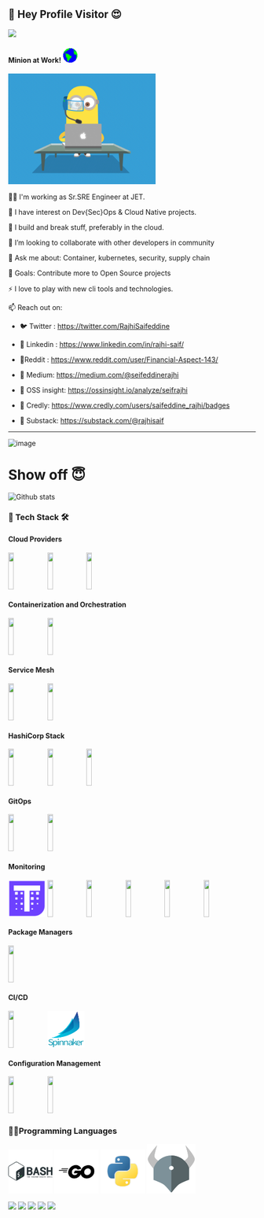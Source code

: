 ## 👋 Hey Profile Visitor 😍

<!-- Proudly created with GPRM ( https://gprm.itsvg.in ) -->
![](https://komarev.com/ghpvc/?username=seifrajhi&color=green)

#### Minion at Work!&nbsp;<img src="https://github.com/sumanentc/sumanentc/blob/master/assets/Earth.gif" width="30">


<img src="https://github.com/sumanentc/sumanentc/blob/master/assets/minion.gif" width="300">



👨‍💻 I'm working as Sr.SRE Engineer at JET.

🔭 I have interest on Dev{Sec}Ops & Cloud Native projects.

👨‍ I build and break stuff, preferably in the cloud. 

👯 I’m looking to collaborate with other developers in community

💬 Ask me about: Container, kubernetes, security, supply chain

🥅 Goals: Contribute more to Open Source projects

⚡ I love to play with new cli tools and technologies.


<p align="center">

📫 Reach out on:

  - 🐦 Twitter : https://twitter.com/RajhiSaifeddine
  
  - 📘 Linkedin : https://www.linkedin.com/in/rajhi-saif/
  
  - 🔖Reddit : https://www.reddit.com/user/Financial-Aspect-143/
  
  - 📑 Medium: https://medium.com/@seifeddinerajhi
  
  - 📌 OSS insight: https://ossinsight.io/analyze/seifrajhi

  -  🥇 Credly: https://www.credly.com/users/saifeddine_rajhi/badges

  -  🔗 Substack: https://substack.com/@rajhisaif



---

![image](https://user-images.githubusercontent.com/26981510/222764134-ca7c4c44-2f57-4dfe-ba63-cf80464dd66a.png)


# Show off 😇

<p align="center">
  
![Github stats](https://github-readme-stats-sigma-five.vercel.app/api?username=seifrajhi)

### 🧰  Tech Stack 🛠

#### Cloud Providers
 
 <p float="left">
   <code><img width="15%" height="75" src="https://www.vectorlogo.zone/logos/amazon_aws/amazon_aws-ar21.svg"></code>
   <code><img width="15%" height="75" src="https://www.vectorlogo.zone/logos/microsoft_azure/microsoft_azure-ar21.svg"></code>
   <code><img width="15%" height="75" src="https://www.vectorlogo.zone/logos/google_cloud/google_cloud-ar21.svg"></code>
 </p>
 
 #### Containerization and Orchestration
 
  <p float="left">
   <code><img width="15%" height="75" src="https://www.vectorlogo.zone/logos/kubernetes/kubernetes-ar21.svg"></code>
   <code><img width="15%" height="75" src="https://www.vectorlogo.zone/logos/docker/docker-ar21.svg"></code>
 </p>
 
 
  #### Service Mesh
 
  <p float="left">
   <code><img width="15%" height="75" src="https://www.vectorlogo.zone/logos/linkerdio/linkerdio-ar21.svg"></code>
   <code><img width="15%" height="75" src="https://www.vectorlogo.zone/logos/istioio/istioio-ar21.svg"></code>
 </p>
 
 
 #### HashiCorp Stack 
 
  <p float="left">
   <code><img width="15%" height="75" src="https://www.vectorlogo.zone/logos/terraformio/terraformio-ar21.svg"></code>
   <code><img width="15%" height="75" src="https://www.vectorlogo.zone/logos/vaultproject/vaultproject-ar21.svg"></code>
   <code><img width="15%" height="75" src="https://www.vectorlogo.zone/logos/consulio/consulio-ar21.svg"></code>
 </p>
 
 #### GitOps 
 
  <p float="left">
   <code><img width="15%" height="75" src="https://www.vectorlogo.zone/logos/argoprojio/argoprojio-ar21.svg"></code>
   <code><img width="15%" height="75" src="https://www.vectorlogo.zone/logos/fluxcdio/fluxcdio-ar21.svg"></code>
 </p>
 
  #### Monitoring 
   
  <p float="left">
   <code><img width="15%" height="75" src="https://raw.githubusercontent.com/cncf/artwork/master/projects/thanos/icon/color/thanos-icon-color.svg"></code>
   <code><img width="15%" height="75" src="https://www.vectorlogo.zone/logos/grafana/grafana-ar21.svg"></code>
   <code><img width="15%" height="75" src="https://www.vectorlogo.zone/logos/prometheusio/prometheusio-ar21.svg"></code>
   <code><img width="15%" height="75" src="https://www.vectorlogo.zone/logos/elastic/elastic-ar21.svg"></code>
   <code><img width="15%" height="75" src="https://www.vectorlogo.zone/logos/elasticco_logstash/elasticco_logstash-ar21.svg"></code>
   <code><img width="15%" height="75" src="https://www.vectorlogo.zone/logos/elasticco_kibana/elasticco_kibana-ar21.svg"></code>
 </p>
 
 #### Package Managers 
 
   <p float="left">
   <code><img width="15%" height="75" src="https://www.vectorlogo.zone/logos/helmsh/helmsh-ar21.svg"></code>
 </p>
 
#### CI/CD

   <p float="left">
   <code><img width="15%" height="75" src="https://www.vectorlogo.zone/logos/jenkins/jenkins-ar21.svg"></code>
   <code><img width="15%" height="75" src="https://github.com/cncf/landscape/blob/master/hosted_logos/spinnaker.svg"></code>
 </p>
 
 #### Configuration Management 
 
   <p float="left">
   <code><img width="15%" height="75" src="https://www.vectorlogo.zone/logos/chefio/chefio-ar21.svg"></code>
   <code><img width="15%" height="75" src="https://www.vectorlogo.zone/logos/ansible/ansible-ar21.svg"></code>
 </p>




### 👩‍💻Programming Languages
<p align="left">
<img src="https://raw.githubusercontent.com/github/explore/80688e429a7d4ef2fca1e82350fe8e3517d3494d/topics/bash/bash.png" alt="bash" width="90" height="90"/> 
<img src="https://raw.githubusercontent.com/github/explore/80688e429a7d4ef2fca1e82350fe8e3517d3494d/topics/go/go.png" alt="go" width="90" height="90"/>
<img src="https://raw.githubusercontent.com/github/explore/80688e429a7d4ef2fca1e82350fe8e3517d3494d/topics/python/python.png" alt="python" width="90" height="90"/> 
<img src="https://raw.githubusercontent.com/cncf/artwork/main/projects/opa/icon/color/opa-icon-color.svg" alt="opa" width="100" height="100"/> 
</p>

![](http://github-profile-summary-cards.vercel.app/api/cards/profile-details?username=seifrajhi&theme=github_dark)
![](http://github-profile-summary-cards.vercel.app/api/cards/repos-per-language?username=seifrajhi&theme=github_dark)
![](http://github-profile-summary-cards.vercel.app/api/cards/most-commit-language?username=seifrajhi&theme=github_dark)
![](http://github-profile-summary-cards.vercel.app/api/cards/stats?username=seifrajhi&theme=github_dark)
![](http://github-profile-summary-cards.vercel.app/api/cards/productive-time?username=seifrajhi&theme=github_dark&utcOffset=8)
     
